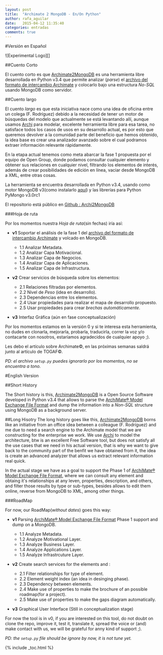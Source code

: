 ```yaml
---
layout: post
title:  "Archimate 2 MongoDB - En/On Python"
author: rafa_aguilar
date:   2015-04-12 11:35:40
categories: entradas
comments: true
---
```


#Versión en Español

![Experimental Logo][]

##Cuento Corto

El cuento corto es que [Archimate2MongoDB][a2m] es una herramienta libre desarrollada en Python v3.4 que permite analizar (*parse*) el [archivo del formato de intercambio Archimate][AFF] y colocarlo bajo una estructura *No-SQL* usando MongoDB como servidor.

##Cuento largo

El cuento *largo* es que esta iniciativa nace como una idea de oficina entre un colega (F. Rodríguez) debido a la necesidad de tener un motor de búsquedas del modelo que actualmente se está levantando allí, aunque usamos [Archi][archi] para modelar, excelente herramienta libre para esa tarea, no satisface todos los casos de usos en su desarrollo actual, es por esto que queremos devolver a la comunidad parte del beneficio que hemos obtenido, la idea base es crear una analizador avanzado sobre el cual podramos extraer información relevante rápidamente.

En la etapa actual tenemos como meta abarcar la fase 1 propuesta por el equipo de Open Group, donde podamos consultar cualquier elemento y obtener sus relaciones en cualquier nivel, filtrando los elementos de interés, además de crear posibilidades de edición en línea, vaciar desde MongoDB a XML, entre otras cosas.

La herramienta se encuentra desarrollada en Python v3.4, usando como motor MongoDB v3(como instalarlo [aquí][mongo]) y las librerías para Python PyMongo v3.0rc1

El repositorio está público en [Github : Archi2MongoDB][aca] 

###Hoja de ruta

Por los momentos nuestra *Hoja de ruta*(sin fechas) iría así: 

 - **v1** Soportar el análisis de la fase 1 del [archivo del formato de intercambio Archimate][AFF] y volcado en MongoDB.  
   - 1.1 Analizar Metadata.
   - 1.2 Analizar Capa Motivacional.
   - 1.3 Analizar Capa de Negocios.
   - 1.4 Analizar Capa de Aplicaciones.
   - 1.5 Analizar Capa de Infrastructura.
  
 - **v2** Crear servicios de búsqueda sobre los elementos:
   - 2.1 Relaciones filtradas por elementos.
   - 2.2 Nivel de *Peso* (idea en desarrollo).
   - 2.3 Dependencias entre los elementos.
   - 2.4 Usar propiedades para realizar el mapa de desarrollo propuesto.
   - 2.5 Usar propiedades para crear *brechas automáticamente*.
    
- **v3** Interfaz Gráfica (aún en fase conceptualización)

Por los momentos estamos en la versión 0 y si te interesa esta herramienta, no dudes en clonarla, mejorarla, probarla, traducirla, correr la voz y/o contacarte con nosotros, estaríamos agradecidos de cualquier apoyo ;).

Les debo el artículo sobre Archimate&copy;, en las próximas semanas saldrá junto al artículo de TOGAF&copy;.

_PD: el archivo `setup.py` puedes ignorarlo por los momentos, no se encuentra a tono._

#English Version

##Short History

The Short history is this,  [Archimate2MongoDB][a2m] is a Open Source Software developed in Python v3.4 that allows to parse the [ArchiMate® Model Exchange File Format][AFF] and dump the information into a *Non-SQL* structure using MongoDB as a background server.

##Long Hisotry
The long history goes like this, [Archimate2MongoDB][a2m] borns like an initiative from an office idea  between a colleague (F. Rodríguez) and me due to need a search engine to the Archimate model that we are constructing for the enterprise we work. We use [Archi][archi] to model the architecture, btw is an excellent Free Software tool, but does not satisfy all the use cases that we need in his actual version, that is why we want to give back to the community part of the benfit we have obtained from it, the idea is create an advanced analyzer that allows us extract relevant information real quick.

In the actual stage we have as a goal to support the Phase 1 of [ArchiMate® Model Exchange File Format][AFF], where we can consult any element and obtaing it's relationships at any leven, properties, description, and others, and filter those results by type or sub-types, besides allows to edit them online, reverse from MongoDB to XML, among other things.

###RoadMap

For now, our RoadMap(*without dates*) goes this way:

- **v1** Parsing [ArchiMate® Model Exchange File Format][AFF] Phase 1 support and dump on a MongoDB.
   - 1.1 Analyze Metadata.
   - 1.2 Analyze Motivational Layer.
   - 1.3 Analyze Business Layer.
   - 1.4 Analyze Applications Layer.
   - 1.5 Analyze Infrastrcuture Layer.
  
 - **v2** Create search services for the elements and :
   - 2.1 Filter relationships for type of element.
   - 2.2 Element weight index (an idea in desinging phase).
   - 2.3 Dependency between elements.
   - 2.4 Make use of properties to make the brochure of an possible roadmap(for a project).
   - 2.5 Make use of properties to make the gaps diagram automatically.
    
- **v3** Graphical User Interface (Still in conceptualization stage)

For now the tool is in v0, if you are interested on this tool, do not doubt on clone the repo, improve it, test it, translate it, spread the voice or (and) make contact with us, we will be grateful for anny kind of support ;).

_PD: the `setup.py` file should be ignore by now, it is not tune yet._

[a2m]:https://github.com/RafaAguilar/archi2mongodb
[AFF]:http://www.opengroup.org/subjectareas/enterprise/archimate/model-exchange-file-format
[archi]:www.archimatetool.com
[mongo]:http://rafaaguilar.github.io/entradas/mongo-30-en-rhel-5/
[aca]:https://github.com/RafaAguilar/archi2mongodb/
[a2mlogo]:/images/archi2mongo.png
{% include _toc.html %}
